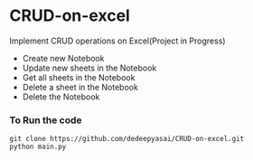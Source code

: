 # CRUD-on-excel
Implement CRUD operations on Excel(Project in Progress)
- Create new Notebook
- Update new sheets in the Notebook
- Get all sheets in the Notebook
- Delete a sheet in the Notebook
- Delete the Notebook

### To Run the code
```
git clone https://github.com/dedeepyasai/CRUD-on-excel.git
python main.py
```
